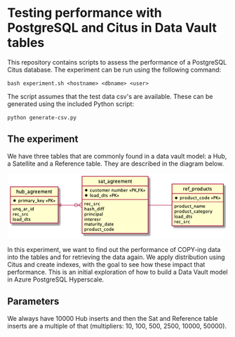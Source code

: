 # Testing performance with PostgreSQL and Citus in Data Vault tables

This repository contains scripts to assess the performance of a PostgreSQL Citus database. The experiment can be run using the following command:

```
bash experiment.sh <hostname> <dbname> <user>
```

The script assumes that the test data csv's are available. These can be generated using the included Python script:

```
python generate-csv.py
```

## The experiment
We have three tables that are commonly found in a data vault model: a Hub, a Satellite and a Reference table. They are described in the diagram below.

![](datamodel.png)

In this experiment, we want to find out the performance of COPY-ing data into the tables and for retrieving the data again.
We apply distribution using Citus and create indexes, with the goal to see how these impact that performance.
This is an initial exploration of how to build a Data Vault model in Azure PostgreSQL Hyperscale.

## Parameters
We always have 10000 Hub inserts and then the Sat and Reference table inserts are a multiple of that (multipliers: 10, 100, 500, 2500, 10000, 50000).
